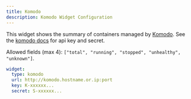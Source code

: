```yaml
---
title: Komodo
description: Komodo Widget Configuration
---
```


This widget shows the summary of containers managed by [Komodo](https://komo.do/). See the [komodo docs](https://docs.rs/komodo_client/latest/komodo_client/api/index.html) for api key and secret.

Allowed fields (max 4): `["total", "running", "stopped", "unhealthy", "unknown"]`.

```yaml
widget:
  type: komodo
  url: http://komodo.hostname.or.ip:port
  key: K-xxxxxx...
  secret: S-xxxxxx...
```

